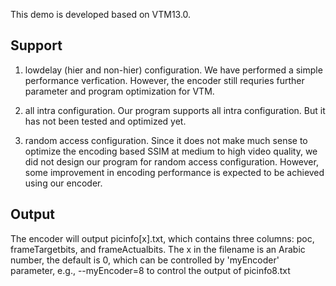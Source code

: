 This demo is developed based on VTM13.0.

## Support

1. lowdelay (hier and non-hier) configuration. 
We have performed a simple performance verfication. However, the encoder still requries further parameter and program optimization for VTM.

2. all intra configuration.
Our program supports all intra configuration. But it has not been tested and optimized yet.

3. random access configuration.
Since it does not make much sense to optimize the encoding based SSIM at medium to high video quality, we did not design our program for random access configuration.
However, some improvement in encoding performance is expected to be achieved using our encoder.

## Output
The encoder will output picinfo[x].txt, which contains three columns: poc, frameTargetbits, and frameActualbits.
The x in the filename is an Arabic number, the default is 0, which can be controlled by 'myEncoder' parameter, e.g., --myEncoder=8 to control the output of picinfo8.txt